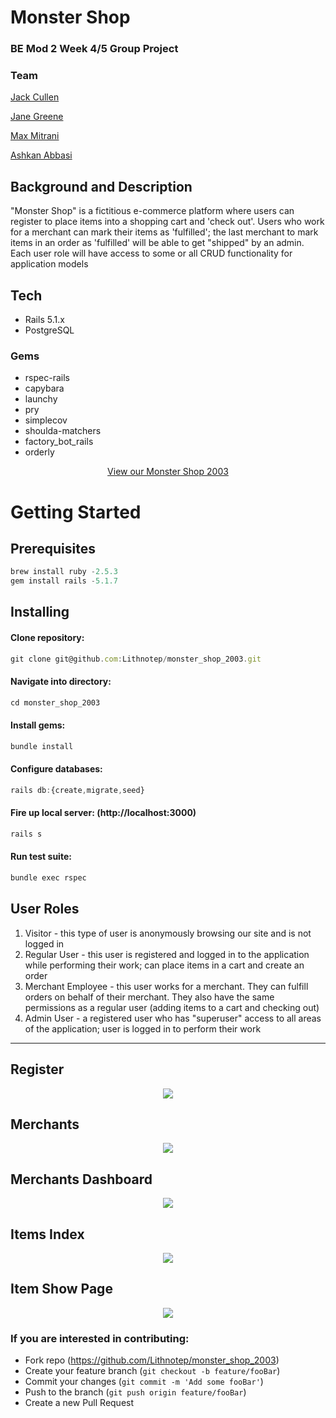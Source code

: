 # Monster Shop
### BE Mod 2 Week 4/5 Group Project

### Team
<p>
<a href="https://github.com/jpc20">Jack Cullen</a>
</p>
<p>
<a href="https://github.com/janegreene">Jane Greene</a>
</p>
<p>
<a href="https://github.com/Lithnotep">Max Mitrani </a>
</p>
<p>
<a href="https://github.com/Ashkanthegreat"> Ashkan Abbasi</a>
</p>

## Background and Description

"Monster Shop" is a fictitious e-commerce platform where users can register to place items into a shopping cart and 'check out'. Users who work for a merchant can mark their items as 'fulfilled'; the last merchant to mark items in an order as 'fulfilled' will be able to get "shipped" by an admin. Each user role will have access to some or all CRUD functionality for application models

## Tech
- Rails 5.1.x
- PostgreSQL

### Gems
- rspec-rails
- capybara
- launchy
- pry
- simplecov
- shoulda-matchers
- factory_bot_rails
- orderly

<p align="center">
  <a href="https://pure-waters-06944.herokuapp.com/">View our Monster Shop 2003</a>
 </p>

# Getting Started
## Prerequisites
```javascript
brew install ruby -2.5.3
gem install rails -5.1.7
```
## Installing
#### Clone repository:
```javascript
git clone git@github.com:Lithnotep/monster_shop_2003.git
```
#### Navigate into directory:
```javascript
cd monster_shop_2003
```
#### Install gems:
```javascript
bundle install
```
#### Configure databases:
```javascript
rails db:{create,migrate,seed}
```
#### Fire up local server: (http://localhost:3000)
```javascript
rails s
```
#### Run test suite:
```javascript
bundle exec rspec
```

## User Roles

1. Visitor - this type of user is anonymously browsing our site and is not logged in
2. Regular User - this user is registered and logged in to the application while performing their work; can place items in a cart and create an order
3. Merchant Employee - this user works for a merchant. They can fulfill orders on behalf of their merchant. They also have the same permissions as a regular user (adding items to a cart and checking out)
4. Admin User - a registered user who has "superuser" access to all areas of the application; user is logged in to perform their work
---

## Register
 <p align="center">
 <img src="https://i.imgur.com/MvpbVUi.png">
</p>


## Merchants
<p align="center">
 <img src="https://i.imgur.com/gXzTqW8.png">
</p>

## Merchants Dashboard
<p align="center">
 <img src="https://i.imgur.com/arThtw9.png">
</p>


## Items Index
<p align="center">
 <img src="https://i.imgur.com/JbmDfpX.png">
</p>


## Item Show Page
<p align="center">
 <img src="https://i.imgur.com/5LBorFk.png">
</p>


 ### If you are interested in contributing:
- Fork repo (https://github.com/Lithnotep/monster_shop_2003)
- Create your feature branch (`git checkout -b feature/fooBar`)
- Commit your changes (`git commit -m 'Add some fooBar'`)
- Push to the branch (`git push origin feature/fooBar`)
- Create a new Pull Request
